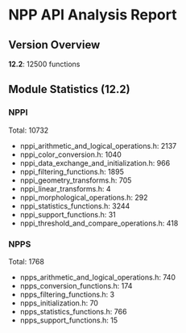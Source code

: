 # NPP API Analysis Report

## Version Overview

**12.2**: 12500 functions

## Module Statistics (12.2)

### NPPI

Total: 10732

- nppi_arithmetic_and_logical_operations.h: 2137
- nppi_color_conversion.h: 1040
- nppi_data_exchange_and_initialization.h: 966
- nppi_filtering_functions.h: 1895
- nppi_geometry_transforms.h: 705
- nppi_linear_transforms.h: 4
- nppi_morphological_operations.h: 292
- nppi_statistics_functions.h: 3244
- nppi_support_functions.h: 31
- nppi_threshold_and_compare_operations.h: 418

### NPPS

Total: 1768

- npps_arithmetic_and_logical_operations.h: 740
- npps_conversion_functions.h: 174
- npps_filtering_functions.h: 3
- npps_initialization.h: 70
- npps_statistics_functions.h: 766
- npps_support_functions.h: 15
